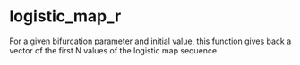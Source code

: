 # logistic_map_r
For a given bifurcation parameter and initial value, this function gives back a vector of the first N values of the logistic map sequence
